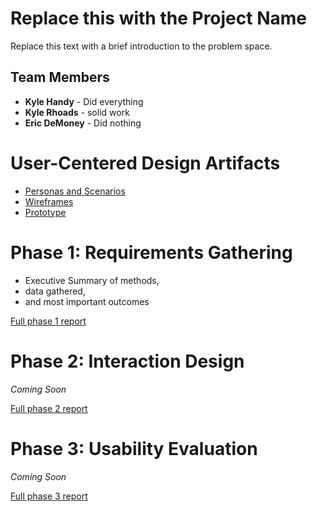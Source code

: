 # Replace this with the Project Name

Replace this text with a brief introduction to the problem space.

## Team Members

* **Kyle Handy** - Did everything
* **Kyle Rhoads** - solid work
* **Eric DeMoney** - Did nothing

# User-Centered Design Artifacts

* [Personas and Scenarios](personas-scenarios.md)
* [Wireframes](#)
* [Prototype](#)

# Phase 1: Requirements Gathering

* Executive Summary of methods,
* data gathered,
* and most important outcomes

[Full phase 1 report](phase1/)

# Phase 2: Interaction Design

*Coming Soon*

[Full phase 2 report](phase2/)

# Phase 3: Usability Evaluation

*Coming Soon*

[Full phase 3 report](phase3/)
